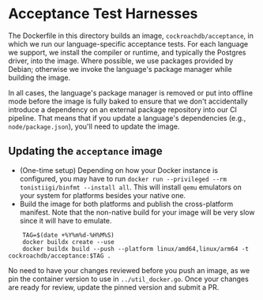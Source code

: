 # Acceptance Test Harnesses

The Dockerfile in this directory builds an image, `cockroachdb/acceptance`, in
which we run our language-specific acceptance tests. For each language we
support, we install the compiler or runtime, and typically the Postgres driver,
into the image. Where possible, we use packages provided by Debian; otherwise we
invoke the language's package manager while building the image.

In all cases, the language's package manager is removed or put into offline mode
before the image is fully baked to ensure that we don't accidentally introduce a
dependency on an external package repository into our CI pipeline. That means
that if you update a language's dependencies (e.g., `node/package.json`), you'll
need to update the image.

## Updating the `acceptance` image

- (One-time setup) Depending on how your Docker instance is configured, you may have to run `docker run --privileged --rm tonistiigi/binfmt --install all`. This will install `qemu` emulators on your system for platforms besides your native one.
- Build the image for both platforms and publish the cross-platform manifest. Note that the non-native build for your image will be very slow since it will have to emulate.
```
    TAG=$(date +%Y%m%d-%H%M%S)
    docker buildx create --use
    docker buildx build --push --platform linux/amd64,linux/arm64 -t cockroachdb/acceptance:$TAG .
```

No need to have your changes reviewed before you push an image, as we pin the
container version to use in `../util_docker.go`. Once your changes are ready for
review, update the pinned version and submit a PR.
